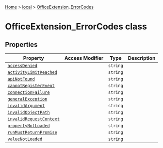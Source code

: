 [Home](./index) &gt; [local](local.md) &gt; [OfficeExtension\_ErrorCodes](local.officeextension_errorcodes.md)

# OfficeExtension\_ErrorCodes class

## Properties

|  Property | Access Modifier | Type | Description |
|  --- | --- | --- | --- |
|  [`accessDenied`](local.officeextension_errorcodes.accessdenied.md) |  | `string` |  |
|  [`activityLimitReached`](local.officeextension_errorcodes.activitylimitreached.md) |  | `string` |  |
|  [`apiNotFound`](local.officeextension_errorcodes.apinotfound.md) |  | `string` |  |
|  [`cannotRegisterEvent`](local.officeextension_errorcodes.cannotregisterevent.md) |  | `string` |  |
|  [`connectionFailure`](local.officeextension_errorcodes.connectionfailure.md) |  | `string` |  |
|  [`generalException`](local.officeextension_errorcodes.generalexception.md) |  | `string` |  |
|  [`invalidArgument`](local.officeextension_errorcodes.invalidargument.md) |  | `string` |  |
|  [`invalidObjectPath`](local.officeextension_errorcodes.invalidobjectpath.md) |  | `string` |  |
|  [`invalidRequestContext`](local.officeextension_errorcodes.invalidrequestcontext.md) |  | `string` |  |
|  [`propertyNotLoaded`](local.officeextension_errorcodes.propertynotloaded.md) |  | `string` |  |
|  [`runMustReturnPromise`](local.officeextension_errorcodes.runmustreturnpromise.md) |  | `string` |  |
|  [`valueNotLoaded`](local.officeextension_errorcodes.valuenotloaded.md) |  | `string` |  |

